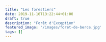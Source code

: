 ```yaml
---
title: "Les forestiers"
date: 2019-11-16T13:22:44+01:00
draft: true
description: "Forêt d'Exception"
featured_image: '/images/foret-de-berce.jpg'
tags: []
---
```


